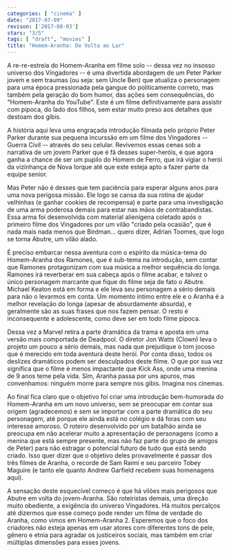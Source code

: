 ```yaml
---
categories: [ "cinema" ]
date: "2017-07-09"
revison: ['2017-08-03']
stars: "3/5"
tags: [ "draft", "movies" ]
title: "Homem-Aranha: De Volta ao Lar"
---
```

A re-re-estreia do Homem-Aranha em filme solo -- dessa vez no insosso
universo dos Vingadores -- é uma divertida abordagem de um Peter Parker
jovem e sem traumas (ou seja: sem Uncle Ben) que atualiza o personagem
para uma época pressionada pela gangue do politicamente correto, mas
também pela geração do bom humor, das ações sem consequências, do
"Homem-Aranha do YouTube". Este é um filme definitivamente para assistir
com pipoca, do lado dos filhos, sem estar muito preso aos detalhes que
destoam dos gibis.

A história aqui leva uma engraçada introdução filmada pelo próprio
Peter Parker durante sua pequena incurssão em um filme dos Vingadores
-- Guerra Civil -- através do seu celular. Revivemos essas cenas sob
a narrativa de um jovem Parker que é fã desses super-heróis, e que
agora ganha a chance de ser um pupilo do Homem de Ferro, que irá vigiar
o herói da vizinhança de Nova Iorque até que este esteja apto a fazer
parte da equipe senior.

Mas Peter não é desses que tem paciência para esperar alguns anos
para uma nova perigosa missão. Ele logo se cansa da sua rotina de ajudar
velhinhas (e ganhar cookies de recompensa) e parte para uma investigação
de uma arma poderosa demais para estar nas mãos de contrabandistas. Essa
arma foi desenvolvida com material alienígena coletado após o primeiro
filme dos Vingadores por um vilão "criado pela ocasião", que é nada
mais nada menos que Birdman... quero dizer, Adrian Toomes, que logo se
torna Abutre, um vilão alado.

É preciso embarcar nessa aventura com o espírito da música-tema
do Homem-Aranha dos Ramones, que é sub-tema na introdução, sem
contar que Ramones protagonizam com sua música a melhor sequência
do longa. Ramones irá reverberar em sua cabeça após o filme acabar,
e talvez o único personagem marcante que fique do filme seja de fato
o Abutre. Michael Keaton está em forma e ele leva seu personagem a
sério demais para não o levarmos em conta. Um momento íntimo entre
ele e o Aranha é a melhor revelação do longa (apesar de absurdamente
absurda), e geralmente são as suas frases que nos fazem pensar. O resto
é inconsequente e adolescente, como deve ser em todo filme pipoca.

Dessa vez a Marvel retira a parte dramática da trama e aposta em uma
versão mais comportada de Deadpool. O diretor Jon Watts (Clown) leva o
projeto um pouco a sério demais, mas nada que prejudique o tom jocoso
que é merecido em toda aventura deste herói. Por conta disso, todos os
deslizes dramáticos podem ser desculpados deste filme. O que por sua
vez significa que o filme é menos impactante que Kick Ass, onde uma
menina de 9 anos teme pela vida. Sim, Aranha passa por uns apuros, mas
convenhamos: ninguém morre para sempre nos gibis. Imagina nos cinemas.

Ao final fica claro que o objetivo foi criar uma introdução bem-humorada
do Homem-Aranha em um novo universo, sem se preocupar em contar sua origem
(agradecemos) e sem se importar com a parte dramática do seu personagem,
até porque ele ainda está no colégio e dá foras com seu interesse
amoroso. O roteiro desenvolvido por um batalhão ainda se preocupa em
não acelerar muito a apresentação de personagens (como a menina que
está sempre presente, mas não faz parte do grupo de amigos de Peter)
para não estragar o potencial futuro de tudo que está sendo criado. Isso
quer dizer que o objetivo deles provavelmente é passar dos três filmes
de Aranha, o recorde de Sam Raimi e seu parceiro Tobey Maguire (e tanto
ele quanto Andrew Garfield recebem suas homenagens aqui).

A sensação deste esquecível começo é que há vilões mais perigosos
que Abutre em volta do jovem-Aranha. São roteiristas demais, uma
direção muito obediente, a exigência do universo Vingadores. Há
muitos percalços até dizermos que esse começo pode render um filme de
verdade do Aranha, como vimos em Homem-Aranha 2. Esperemos que o foco
dos criadores não esteja apenas em usar atores com diferentes tons de
pele, gênero e etnia para agradar os justiceiros sociais, mas também
em criar múltiplas dimensões para esses jovens.
